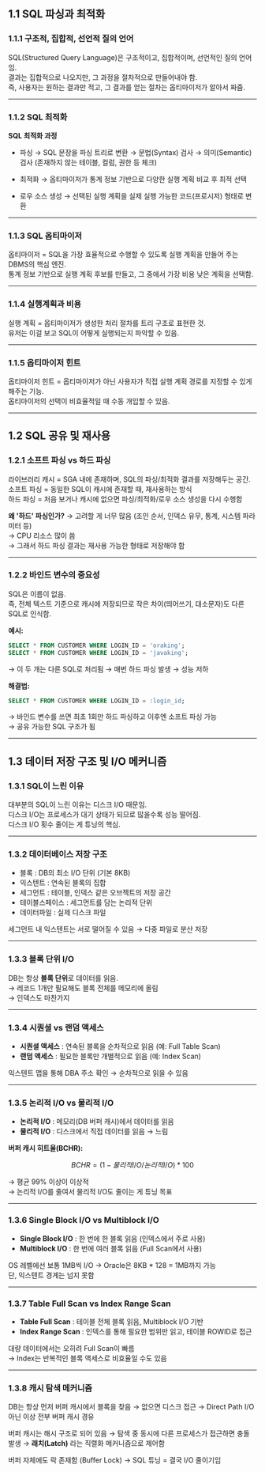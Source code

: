 
## 1.1 SQL 파싱과 최적화

### 1.1.1 구조적, 집합적, 선언적 질의 언어

SQL(Structured Query Language)은 구조적이고, 집합적이며, 선언적인 질의 언어임.<br>
결과는 집합적으로 나오지만, 그 과정을 절차적으로 만들어내야 함.<br>
즉, 사용자는 원하는 결과만 적고, 그 결과를 얻는 절차는 옵티마이저가 알아서 짜줌.<br>

---

### 1.1.2 SQL 최적화

**SQL 최적화 과정**

* 파싱
  → SQL 문장을 파싱 트리로 변환
  → 문법(Syntax) 검사
  → 의미(Semantic) 검사 (존재하지 않는 테이블, 컬럼, 권한 등 체크)

* 최적화
  → 옵티마이저가 통계 정보 기반으로 다양한 실행 계획 비교 후 최적 선택

* 로우 소스 생성
  → 선택된 실행 계획을 실제 실행 가능한 코드(프로시저) 형태로 변환

---

### 1.1.3 SQL 옵티마이저

옵티마이저 = SQL을 가장 효율적으로 수행할 수 있도록 실행 계획을 만들어 주는 DBMS의 핵심 엔진.<br>
통계 정보 기반으로 실행 계획 후보를 만들고, 그 중에서 가장 비용 낮은 계획을 선택함.<br>

---

### 1.1.4 실행계획과 비용

실행 계획 = 옵티마이저가 생성한 처리 절차를 트리 구조로 표현한 것.<br>
유저는 이걸 보고 SQL이 어떻게 실행되는지 파악할 수 있음.<br>

---

### 1.1.5 옵티마이저 힌트

옵티마이저 힌트 = 옵티마이저가 아닌 사용자가 직접 실행 계획 경로를 지정할 수 있게 해주는 기능.<br>
옵티마이저의 선택이 비효율적일 때 수동 개입할 수 있음.<br>

---

## 1.2 SQL 공유 및 재사용

### 1.2.1 소프트 파싱 vs 하드 파싱

라이브러리 캐시 = SGA 내에 존재하며, SQL의 파싱/최적화 결과를 저장해두는 공간.<br>
소프트 파싱 = 동일한 SQL이 캐시에 존재할 때, 재사용하는 방식<br>
하드 파싱 = 처음 보거나 캐시에 없으면 파싱/최적화/로우 소스 생성을 다시 수행함

**왜 '하드' 파싱인가?**
→ 고려할 게 너무 많음 (조인 순서, 인덱스 유무, 통계, 시스템 파라미터 등)<br>
→ CPU 리소스 많이 씀<br>
→ 그래서 하드 파싱 결과는 재사용 가능한 형태로 저장해야 함

---

### 1.2.2 바인드 변수의 중요성

SQL은 이름이 없음.<br>
즉, 전체 텍스트 기준으로 캐시에 저장되므로 작은 차이(띄어쓰기, 대소문자)도 다른 SQL로 인식함.

**예시:**

```sql
SELECT * FROM CUSTOMER WHERE LOGIN_ID = 'oraking';
SELECT * FROM CUSTOMER WHERE LOGIN_ID = 'javaking';
```

→ 이 두 개는 다른 SQL로 처리됨 → 매번 하드 파싱 발생 → 성능 저하

**해결법:**

```sql
SELECT * FROM CUSTOMER WHERE LOGIN_ID = :login_id;
```

→ 바인드 변수를 쓰면 최초 1회만 하드 파싱하고 이후엔 소프트 파싱 가능<br>
→ 공유 가능한 SQL 구조가 됨

---

## 1.3 데이터 저장 구조 및 I/O 메커니즘

### 1.3.1 SQL이 느린 이유

대부분의 SQL이 느린 이유는 디스크 I/O 때문임.<br>
디스크 I/O는 프로세스가 대기 상태가 되므로 많을수록 성능 떨어짐.<br>
디스크 I/O 횟수 줄이는 게 튜닝의 핵심.

---

### 1.3.2 데이터베이스 저장 구조

* 블록 : DB의 최소 I/O 단위 (기본 8KB)
* 익스텐트 : 연속된 블록의 집합
* 세그먼트 : 테이블, 인덱스 같은 오브젝트의 저장 공간
* 테이블스페이스 : 세그먼트를 담는 논리적 단위
* 데이터파일 : 실제 디스크 파일

세그먼트 내 익스텐트는 서로 떨어질 수 있음 → 다중 파일로 분산 저장

---

### 1.3.3 블록 단위 I/O

DB는 항상 **블록 단위**로 데이터를 읽음.<br>
→ 레코드 1개만 필요해도 블록 전체를 메모리에 올림<br>
→ 인덱스도 마찬가지

---

### 1.3.4 시퀀셜 vs 랜덤 액세스

* **시퀀셜 액세스** : 연속된 블록을 순차적으로 읽음 (예: Full Table Scan)<br>
* **랜덤 액세스** : 필요한 블록만 개별적으로 읽음 (예: Index Scan)

익스텐트 맵을 통해 DBA 주소 확인 → 순차적으로 읽을 수 있음

---

### 1.3.5 논리적 I/O vs 물리적 I/O

* **논리적 I/O** : 메모리(DB 버퍼 캐시)에서 데이터를 읽음<br>
* **물리적 I/O** : 디스크에서 직접 데이터를 읽음 → 느림

**버퍼 캐시 히트율(BCHR):**

```math
BCHR = (1 - 물리적 I/O / 논리적 I/O) * 100
```

→ 평균 99% 이상이 이상적<br>
→ 논리적 I/O를 줄여서 물리적 I/O도 줄이는 게 튜닝 목표

---

### 1.3.6 Single Block I/O vs Multiblock I/O

* **Single Block I/O** : 한 번에 한 블록 읽음 (인덱스에서 주로 사용)<br>
* **Multiblock I/O** : 한 번에 여러 블록 읽음 (Full Scan에서 사용)

OS 레벨에선 보통 1MB씩 I/O → Oracle은 8KB \* 128 = 1MB까지 가능<br>
단, 익스텐트 경계는 넘지 못함

---

### 1.3.7 Table Full Scan vs Index Range Scan

* **Table Full Scan** : 테이블 전체 블록 읽음, Multiblock I/O 기반<br>
* **Index Range Scan** : 인덱스를 통해 필요한 범위만 읽고, 테이블 ROWID로 접근

대량 데이터에서는 오히려 Full Scan이 빠름<br>
→ Index는 반복적인 블록 액세스로 비효율일 수도 있음

---

### 1.3.8 캐시 탐색 메커니즘

DB는 항상 먼저 버퍼 캐시에서 블록을 찾음
→ 없으면 디스크 접근
→ Direct Path I/O 아닌 이상 전부 버퍼 캐시 경유

버퍼 캐시는 해시 구조로 되어 있음 → 탐색 중 동시에 다른 프로세스가 접근하면 충돌 발생
→ **래치(Latch)** 라는 직렬화 메커니즘으로 제어함

버퍼 자체에도 락 존재함 (Buffer Lock)
→ SQL 튜닝 = 결국 I/O 줄이기임
